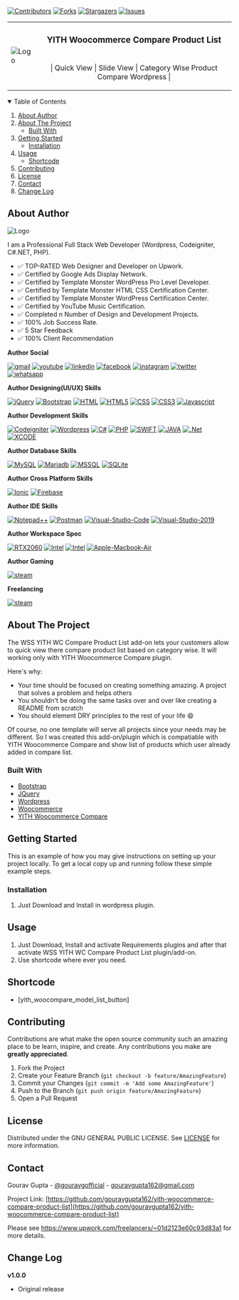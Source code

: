 [![Contributors][contributors-shield]][contributors-url]
[![Forks][forks-shield]][forks-url]
[![Stargazers][stars-shield]][stars-url]
[![Issues][issues-shield]][issues-url]


<!-- PROJECT LOGO -->
<table border="0" align="center">
<tr>
<td rowspan="2">
<img src="https://yt3.ggpht.com/ytc/AAUvwng0-Yw2Z6hbdmoF2b8OBJU7pctnS0zOIwy7mdXV5g=s88-c-k-c0x00ffffff-no-rj" alt="Logo"  >
</td>
<td>
 <h3 align="center">YITH Woocommerce Compare Product List</h3>
</td>
</tr>
<tr>
<td>
 <p align="center">
    | Quick View | Slide View | Category Wise Product Compare Wordpress |
  </p>
</td>
</tr>
</table> 



<!-- TABLE OF CONTENTS -->
<details open>
  <summary>Table of Contents</summary>
  <ol>
	<li><a href="#about-author">About Author</a></li>
    <li>
      <a href="#about-the-project">About The Project</a>
      <ul>
        <li><a href="#built-with">Built With</a></li>
      </ul>
    </li>
    <li>
      <a href="#getting-started">Getting Started</a>
      <ul>
        <li><a href="#installation">Installation</a></li>
      </ul>
    </li>
    <li>
	  <a href="#usage">Usage</a>
	  <ul>
		<li><a href="#shortcode">Shortcode</a></li>
	  </ul>
	</li>
    <li><a href="#contributing">Contributing</a></li>
    <li><a href="#license">License</a></li>
    <li><a href="#contact">Contact</a></li>
    <li><a href="#change-log">Change Log</a></li>
  </ol>
</details>

## About Author

<img src="https://yt3.ggpht.com/91LjTiVj6NqgXKnfJhL3RZZdIJBtvG1yF-3pQbREayumRy41IT-P_3j-rmCqKMh0JgxG7sZKcBw=w2120-fcrop64=1,00005a57ffffa5a8-k-c0xffffffff-no-nd-rj" alt="Logo"  >

<p>
I am a Professional Full Stack Web Developer (Wordpress, Codeigniter, C#.NET, PHP).

- ✅ TOP-RATED Web Designer and Developer on Upwork.
- ✅ Certified by Google Ads Display Network.
- ✅ Certified by Template Monster WordPress Pro Level Developer.
- ✅ Certified by Template Monster HTML CSS Certification Center.
- ✅ Certified by Template Monster WordPress Certification Center.
- ✅ Certified by YouTube Music Certification.
- ✅ Completed n Number of Design and Development Projects.
- ✅ 100% Job Success Rate.
- ✅ 5 Star Feedback
- ✅ 100% Client Recommendation
</p>
 
 
**Author Social**

<a href="mailto:gouravgupta162@gmail.com"><img alt="gmail" src="https://img.shields.io/badge/Gmail-D14836?style=for-the-badge&logo=gmail&logoColor=white"/></a>
<a href="https://www.youtube.com/c/GouravGuptaOfficial"><img alt="youtube" src="https://img.shields.io/badge/YouTube-FF0000?style=for-the-badge&logo=youtube&logoColor=white"/></a>
<a href="https://www.linkedin.com/in/gouravgupta162/"><img alt="linkedin" src="https://img.shields.io/badge/LinkedIn-0077B5?style=for-the-badge&logo=linkedin&logoColor=white"/></a>
<a href="https://www.facebook.com/gouravgupta162/"><img alt="facebook" src="https://img.shields.io/badge/Facebook-1877F2?style=for-the-badge&logo=facebook&logoColor=white"/></a>
<a href="https://www.instagram.com/gouravguptaofficial/"><img alt="instagram" src="https://img.shields.io/badge/Instagram-E4405F?style=for-the-badge&logo=instagram&logoColor=white"/></a>
<a href="https://twitter.com/gouravgofficial"><img alt="twitter" src="https://img.shields.io/badge/Twitter-1DA1F2?style=for-the-badge&logo=twitter&logoColor=white"/></a>
<a href="https://wa.me/919466409660?text=YITH-Woocommerce-Compare-Product-List-Add-on%20Hello%20Gourav"><img alt="whatsapp" src="https://img.shields.io/badge/WhatsApp-25D366?style=for-the-badge&logo=whatsapp&logoColor=white"/></a>

**Author Designing(UI/UX) Skills**

<a href="#"><img alt="jQuery" src="https://img.shields.io/badge/jQuery-0769AD?style=for-the-badge&logo=jquery&logoColor=white"/></a>
<a href="#"><img alt="Bootstrap" src="https://img.shields.io/badge/Bootstrap-563D7C?style=for-the-badge&logo=bootstrap&logoColor=white"/></a>
<a href="#"><img alt="HTML" src="https://img.shields.io/badge/HTML-239120?style=for-the-badge&logo=html5&logoColor=white"/></a>
<a href="#"><img alt="HTML5" src="https://img.shields.io/badge/HTML5-E34F26?style=for-the-badge&logo=html5&logoColor=white"/></a>
<a href="#"><img alt="CSS" src="https://img.shields.io/badge/CSS-239120?&style=for-the-badge&logo=css3&logoColor=white"/></a>
<a href="#"><img alt="CSS3" src="https://img.shields.io/badge/CSS3-1572B6?style=for-the-badge&logo=css3&logoColor=white"/></a>
<a href="#"><img alt="Javascript" src="https://img.shields.io/badge/JavaScript-323330?style=for-the-badge&logo=javascript&logoColor=F7DF1E"/></a>


**Author Development Skills**

<a href="#"><img alt="Codeigniter" src="https://img.shields.io/badge/Codeigniter-EF4223?style=for-the-badge&logo=codeigniter&logoColor=white"/></a>
<a href="#"><img alt="Wordpress" src="https://img.shields.io/badge/Wordpress-21759B?style=for-the-badge&logo=wordpress&logoColor=white"/></a>
<a href="#"><img alt="C#" src="https://img.shields.io/badge/C%23-239120?style=for-the-badge&logo=c-sharp&logoColor=white"/></a>
<a href="#"><img alt="PHP" src="https://img.shields.io/badge/PHP-777BB4?style=for-the-badge&logo=php&logoColor=white"/></a>
<a href="#"><img alt="SWIFT" src="https://img.shields.io/badge/Swift-FA7343?style=for-the-badge&logo=swift&logoColor=white"/></a>
<a href="#"><img alt="JAVA" src="https://img.shields.io/badge/Java-ED8B00?style=for-the-badge&logo=java&logoColor=white"/></a>
<a href="#"><img alt=".Net" src="https://img.shields.io/badge/.NET-5C2D91?style=for-the-badge&logo=dot-net&logoColor=white"/></a>
<a href="#"><img alt="XCODE" src="https://img.shields.io/badge/Xcode-007ACC?style=flat-square&logo=Xcode&logoColor=white"/></a>

**Author Database Skills**

<a href="#"><img alt="MySQL" src="https://img.shields.io/badge/MySQL-00000F?style=for-the-badge&logo=mysql&logoColor=white"/></a>
<a href="#"><img alt="Mariadb" src="https://img.shields.io/badge/MariaDB-003545?style=for-the-badge&logo=mariadb&logoColor=white"/></a>
<a href="#"><img alt="MSSQL" src="https://img.shields.io/badge/Microsoft%20SQL%20Sever-CC2927?style=for-the-badge&logo=microsoft%20sql%20server&logoColor=white"/></a>
<a href="#"><img alt="SQLite" src="https://img.shields.io/badge/SQLite-07405E?style=for-the-badge&logo=sqlite&logoColor=white"/></a>

**Author Cross Platform Skills**

<a href="#"><img alt="Ionic" src="https://img.shields.io/badge/Ionic-3880FF?style=for-the-badge&logo=ionic&logoColor=white"/></a>
<a href="#"><img alt="Firebase" src="https://img.shields.io/badge/firebase-ffca28?style=for-the-badge&logo=firebase&logoColor=black"/></a>

**Author IDE Skills**

<a href="#"><img alt="Notepad++" src="https://img.shields.io/badge/Notepad++-1ED760?style=for-the-badge&logo=Postman&logoColor=white"/></a>
<a href="#"><img alt="Postman" src="https://img.shields.io/badge/Postman-FF6C37?style=for-the-badge&logo=Postman&logoColor=white"/></a>
<a href="#"><img alt="Visual-Studio-Code" src="https://img.shields.io/badge/Visual_Studio_Code-0078D4?style=for-the-badge&logo=visual%20studio%20code&logoColor=white"/></a>
<a href="#"><img alt="Visual-Studio-2019" src="https://img.shields.io/badge/Visual_Studio_2019-5C2D91?style=for-the-badge&logo=visual%20studio&logoColor=white"/></a>

**Author Workspace Spec**

<a href="#"><img alt="RTX2060" src="https://img.shields.io/badge/NVIDIA-RTX2060-76B900?style=for-the-badge&logo=nvidia&logoColor=white"/></a>
<a href="#"><img alt="Intel" src="https://img.shields.io/badge/Intel-Core_i5_9th-0071C5?style=for-the-badge&logo=intel&logoColor=white"/></a>
<a href="#"><img alt="Intel" src="https://img.shields.io/badge/Intel-Core_i5_8th-0071C5?style=for-the-badge&logo=intel&logoColor=white"/></a>
<a href="#"><img alt="Apple-Macbook-Air" src="https://img.shields.io/badge/Apple-MacBook_Air_2018-999999?style=for-the-badge&logo=apple&logoColor=white"/></a>

**Author Gaming**

<a href="https://steamcommunity.com/profiles/76561198853943473/"><img alt="steam" src="https://img.shields.io/badge/Steam-000000?style=for-the-badge&logo=steam&logoColor=white"/></a>

**Freelancing**

<a href="https://www.upwork.com/freelancers/~01d2123e60c93d83a1"><img alt="steam" src="https://img.shields.io/badge/Upwork-14a800?style=for-the-badge&logo=upwork&logoColor=ffffff"/></a>

<!-- ABOUT THE PROJECT -->
## About The Project

<!--[![Product Name Screen Shot][product-screenshot]](https://example.com)-->

The WSS YITH WC Compare Product List add-on lets your customers allow to quick view there compare product list based on category wise. It will working only with YITH Woocommerce Compare plugin.

Here's why:
* Your time should be focused on creating something amazing. A project that solves a problem and helps others
* You shouldn't be doing the same tasks over and over like creating a README from scratch
* You should element DRY principles to the rest of your life :smile:

Of course, no one template will serve all projects since your needs may be different. So I was created this add-on/plugin which is compatiable with YITH Woocommerce Compare and show list of products which user already added in compare list.


### Built With

* [Bootstrap](https://getbootstrap.com)
* [JQuery](https://jquery.com)
* [Wordpress](https://wordpress.com/)
* [Woocommerce](https://woocommerce.com/)
* [YITH Woocommerce Compare](https://wordpress.org/plugins/yith-woocommerce-compare/)



<!-- GETTING STARTED -->
## Getting Started

This is an example of how you may give instructions on setting up your project locally.
To get a local copy up and running follow these simple example steps.
 

### Installation

1. Just Download and Install in wordpress plugin.


<!-- USAGE EXAMPLES -->
## Usage

1. Just Download, Install and activate Requirements plugins and after that activate WSS YITH WC Compare Product List plugin/add-on.
2. Use shortcode where ever you need.
 
## Shortcode 

- [yith_woocompare_model_list_button]

 
<!-- CONTRIBUTING -->
## Contributing

Contributions are what make the open source community such an amazing place to be learn, inspire, and create. Any contributions you make are **greatly appreciated**.

1. Fork the Project
2. Create your Feature Branch (`git checkout -b feature/AmazingFeature`)
3. Commit your Changes (`git commit -m 'Add some AmazingFeature'`)
4. Push to the Branch (`git push origin feature/AmazingFeature`)
5. Open a Pull Request


<!-- LICENSE -->
## License 
					   
Distributed under the GNU GENERAL PUBLIC LICENSE. See [LICENSE](http://www.gnu.org/licenses/gpl-3.0.html) for more information.
 

<!-- CONTACT -->
## Contact

Gourav Gupta - [@gouravgofficial](https://twitter.com/gouravgofficial) - gouravgupta162@gmail.com

Project Link: [https://github.com/gouravgupta162/yith-woocommerce-compare-product-list](https://github.com/gouravgupta162/yith-woocommerce-compare-product-list)

Please see https://www.upwork.com/freelancers/~01d2123e60c93d83a1 for more details.


## Change Log

**v1.0.0**

- Original release


<!-- MARKDOWN LINKS & IMAGES -->
<!-- https://www.markdownguide.org/basic-syntax/#reference-style-links -->
[contributors-shield]: https://img.shields.io/github/contributors/gouravgupta162/yith-woocommerce-compare-product-list.svg?style=for-the-badge
[contributors-url]: https://github.com/gouravgupta162/yith-woocommerce-compare-product-list/graphs/contributors
[forks-shield]: https://img.shields.io/github/forks/gouravgupta162/yith-woocommerce-compare-product-list.svg?style=for-the-badge
[forks-url]: https://github.com/gouravgupta162/yith-woocommerce-compare-product-list/network/members
[stars-shield]: https://img.shields.io/github/stars/gouravgupta162/yith-woocommerce-compare-product-list.svg?style=for-the-badge
[stars-url]: https://github.com/gouravgupta162/yith-woocommerce-compare-product-list/stargazers
[issues-shield]: https://img.shields.io/github/issues/gouravgupta162/yith-woocommerce-compare-product-list.svg?style=for-the-badge
[issues-url]: https://github.com/gouravgupta162/yith-woocommerce-compare-product-list/issues
[license-shield]: https://img.shields.io/github/license/gouravgupta162/yith-woocommerce-compare-product-list.svg?style=for-the-badge
[license-url]: https://github.com/gouravgupta162/yith-woocommerce-compare-product-list/blob/master/LICENSE.txt
<!--[linkedin-shield]: https://img.shields.io/badge/-LinkedIn-black.svg?style=for-the-badge&logo=linkedin&colorB=555
[linkedin-url]: https://www.linkedin.com/in/gouravgupta162/ 
[product-screenshot]: images/screenshot.png-->